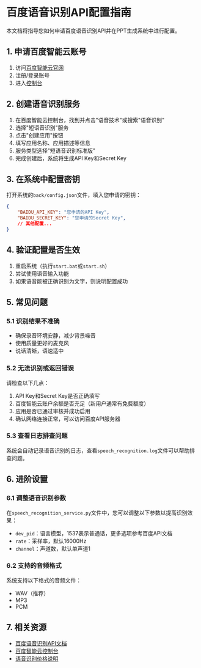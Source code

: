# 百度语音识别API配置指南

本文档将指导您如何申请百度语音识别API并在PPT生成系统中进行配置。

## 1. 申请百度智能云账号

1. 访问[百度智能云官网](https://cloud.baidu.com/)
2. 注册/登录账号
3. 进入[控制台](https://console.bce.baidu.com/)

## 2. 创建语音识别服务

1. 在百度智能云控制台，找到并点击"语音技术"或搜索"语音识别"
2. 选择"短语音识别"服务
3. 点击"创建应用"按钮
4. 填写应用名称、应用描述等信息
5. 服务类型选择"短语音识别标准版"
6. 完成创建后，系统将生成API Key和Secret Key

## 3. 在系统中配置密钥

打开系统的`back/config.json`文件，填入您申请的密钥：

```json
{
    "BAIDU_API_KEY": "您申请的API Key",
    "BAIDU_SECRET_KEY": "您申请的Secret Key",
    // 其他配置...
}
```

## 4. 验证配置是否生效

1. 重启系统（执行`start.bat`或`start.sh`）
2. 尝试使用语音输入功能
3. 如果语音能被正确识别为文字，则说明配置成功

## 5. 常见问题

### 5.1 识别结果不准确

- 确保录音环境安静，减少背景噪音
- 使用质量更好的麦克风
- 说话清晰，语速适中

### 5.2 无法识别或返回错误

请检查以下几点：
1. API Key和Secret Key是否正确填写
2. 百度智能云账户余额是否充足（新用户通常有免费额度）
3. 应用是否已通过审核并成功启用
4. 确认网络连接正常，可以访问百度API服务器

### 5.3 查看日志排查问题

系统会自动记录语音识别的日志，查看`speech_recognition.log`文件可以帮助排查问题。

## 6. 进阶设置

### 6.1 调整语音识别参数

在`speech_recognition_service.py`文件中，您可以调整以下参数以提高识别效果：

- `dev_pid`：语言模型，1537表示普通话，更多选项参考百度API文档
- `rate`：采样率，默认16000Hz
- `channel`：声道数，默认单声道1

### 6.2 支持的音频格式

系统支持以下格式的音频文件：
- WAV（推荐）
- MP3
- PCM

## 7. 相关资源

- [百度语音识别API文档](https://ai.baidu.com/ai-doc/SPEECH/Vk38lxily)
- [百度智能云控制台](https://console.bce.baidu.com/)
- [语音识别价格说明](https://ai.baidu.com/ai-doc/SPEECH/Vk38lxily#%E4%BB%B7%E6%A0%BC%E8%AF%B4%E6%98%8E) 